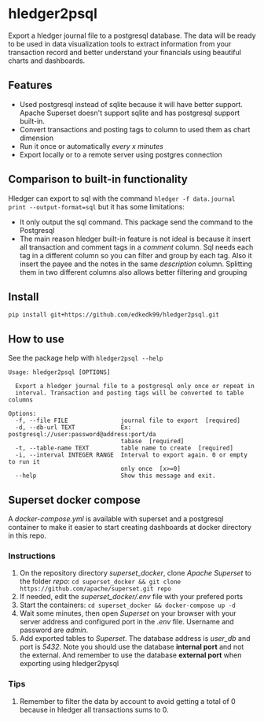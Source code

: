 # hledger2psql


Export a hledger journal file to a postgresql database. The data will be ready to be used in data visualization tools to extract information from your transaction record and better understand your financials using beautiful charts and dashboards. 

## Features

- Used postgresql instead of sqlite because it will have better support. Apache Superset doesn't support sqlite and has postgresql support built-in.
- Convert transactions and posting tags to column to used them as chart dimension
- Run it once or automatically *every x minutes*
- Export locally or to a remote server using postgres connection

## Comparison to built-in functionality

Hledger can export to sql with the command `hledger -f data.journal print --output-format=sql` but it has some limitations:

- It only output the sql command. This package send the command to the Postgresql
- The main reason hledger built-in feature is not ideal is because it insert all transaction and comment tags in a *comment* column. Sql needs each tag in a different column so you can filter and group by each tag. Also it insert the payee and the notes in the same *description* column. Splitting them in two different columns also allows better filtering and grouping

## Install

`pip install git+https://github.com/edkedk99/hledger2psql.git`


## How to use

See the package help with `hledger2psql --help`

```
Usage: hledger2psql [OPTIONS]

  Export a hledger journal file to a postgresql only once or repeat in
  interval. Transaction and posting tags will be converted to table columns

Options:
  -f, --file FILE               journal file to export  [required]
  -d, --db-url TEXT             Ex: postgresql://user:password@address:port/da
                                tabase  [required]
  -t, --table-name TEXT         table name to create  [required]
  -i, --interval INTEGER RANGE  Interval to export again. 0 or empty to run it
                                only once  [x>=0]
  --help                        Show this message and exit.
```

## Superset docker compose

A *docker-compose.yml* is available with superset and a postgresql container to make it easier to start creating dashboards at docker directory in this repo.

### Instructions

1. On the repository directory *superset_docker*, clone *Apache Superset* to the folder *repo*: `cd superset_docker && git clone https://github.com/apache/superset.git repo`
2. If needed, edit the *superset_docker/.env* file with your prefered ports
3. Start the containers: `cd superset_docker && docker-compose up -d`
4. Wait some minutes, then open *Superset* on your browser with your server address and configured port in the *.env* file. Username and password are *admin*.
5. Add exported tables to *Superset*. The database address is *user_db* and port is *5432*. Note you should use the database **internal port** and not the external. And remember to use the database **external port** when exporting using hledger2pysql 

### Tips

1. Remember to filter the data by account to avoid getting a total of 0 because in hledger all transactions sums to 0.


